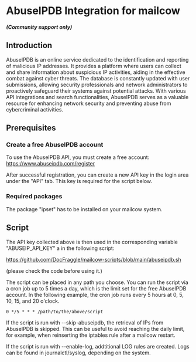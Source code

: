 # AbuseIPDB Integration for mailcow
**_(Community support only)_**
## Introduction

AbuseIPDB is an online service dedicated to the identification and reporting of malicious IP addresses. It provides a platform where users can collect and share information about suspicious IP activities, aiding in the effective combat against cyber threats. The database is constantly updated with user submissions, allowing security professionals and network administrators to proactively safeguard their systems against potential attacks. With various API integrations and search functionalities, AbuseIPDB serves as a valuable resource for enhancing network security and preventing abuse from cybercriminal activities.

## Prerequisites
### Create a free AbuseIPDB account

To use the AbuseIPDB API, you must create a free account: https://www.abuseipdb.com/register

After successful registration, you can create a new API key in the login area under the "API" tab. This key is required for the script below.

### Required packages

The package "ipset" has to be installed on your mailcow system.

## Script

The API key collected above is then used in the corresponding variable "ABUSEIP_API_KEY" a in the following script:

https://github.com/DocFraggle/mailcow-scripts/blob/main/abuseipdb.sh

(please check the code before using it.)

The script can be placed in any path you choose. You can run the script via a cron job up to 5 times a day, which is the limit set for the free AbuseIPDB account. In the following example, the cron job runs every 5 hours at 0, 5, 10, 15, and 20 o'clock.

```
0 */5 * * * /path/to/the/above/script
```

If the script is run with --skip-abuseipdb, the retrieval of IPs from AbuseIPDB is skipped. This can be useful to avoid reaching the daily limit, for example, when reinserting the iptables rule after a mailcow restart.

If the script is run with --enable-log, addtitional LOG rules are created. Logs can be found in journalctl/syslog, depending on the system.